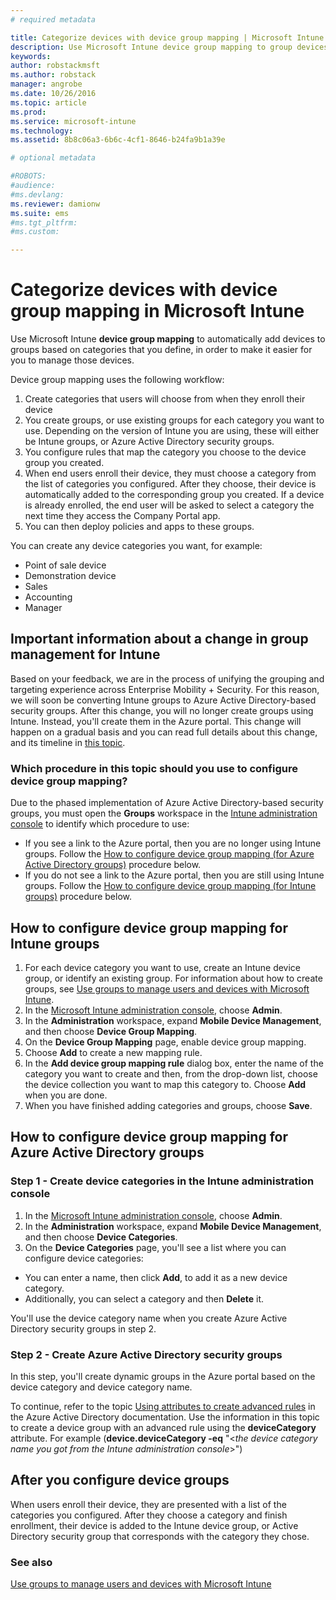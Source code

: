 ```yaml
---
# required metadata

title: Categorize devices with device group mapping | Microsoft Intune
description: Use Microsoft Intune device group mapping to group devices into categories that you define, in order to make it easier for you to manage those devices. 
keywords:
author: robstackmsftms.author: robstack
manager: angrobe
ms.date: 10/26/2016
ms.topic: article
ms.prod:
ms.service: microsoft-intune
ms.technology:
ms.assetid: 8b8c06a3-6b6c-4cf1-8646-b24fa9b1a39e

# optional metadata

#ROBOTS:
#audience:
#ms.devlang:
ms.reviewer: damionw
ms.suite: ems
#ms.tgt_pltfrm:
#ms.custom:

---
```


# Categorize devices with device group mapping in Microsoft Intune
Use Microsoft Intune **device group mapping** to automatically add devices to groups based on categories that you define, in order to make it easier for you to manage those devices. 

Device group mapping uses the following workflow:
1. Create categories that users will choose from when they enroll their device
2. You create groups, or use existing groups for each category you want to use. Depending on the version of Intune you are using, these will either be Intune groups, or Azure Active Directory security groups.
2. You configure rules that map the category you choose to the device group you created.
3. When end users enroll their device, they must choose a category from the list of categories you configured. After they choose, their device is automatically added to the corresponding group you created. If a device is already enrolled, the end user will be asked to select a category the next time they access the Company Portal app.
4. You can then deploy policies and apps to these groups.

You can create any device categories you want, for example:
* Point of sale device
* Demonstration device
* Sales
* Accounting
* Manager

## Important information about a change in group management for Intune

Based on your feedback, we are in the process of unifying the grouping and targeting experience across Enterprise Mobility + Security. For this reason, we will soon be converting Intune groups to Azure Active Directory-based security groups. After this change, you will no longer create groups using Intune. Instead, you'll create them in the Azure portal. This change will happen on a gradual basis and you can read full details about this change, and its timeline in [this topic](use-groups-to-manage-users-and-devices-with-microsoft-intune.md).

### Which procedure in this topic should you use to configure device group mapping?

Due to the phased implementation of Azure Active Directory-based security groups, you must open the **Groups** workspace in the [Intune administration console](https://manage.microsoft.com) to identify which procedure to use:

-  If you see a link to the Azure portal, then you are no longer using Intune groups. Follow the [How to configure device group mapping (for Azure Active Directory groups)](##How-to-configure-device-group-mapping-for-Azure-Active-Directory-groups) procedure below.
-  If you do not see a link to the Azure portal, then you are still using Intune groups. Follow the [How to configure device group mapping (for Intune groups)](##How-to-configure-device-group-mapping-for-Intune-groups) procedure below.

## How to configure device group mapping for Intune groups
1. For each device category you want to use, create an Intune device group, or identify an existing group. For information about how to create groups, see [Use groups to manage users and devices with Microsoft Intune](use-groups-to-manage-users-and-devices-with-microsoft-intune.md).
2. In the [Microsoft Intune administration console](https://manage.microsoft.com), choose **Admin**.
3. In the **Administration** workspace, expand **Mobile Device Management**, and then choose **Device Group Mapping**.
4. On the **Device Group Mapping** page, enable device group mapping.
5. Choose **Add** to create a new mapping rule.
6. In the **Add device group mapping rule** dialog box, enter the name of the category you want to create and then, from the drop-down list, choose the device collection you want to map this category to. Choose **Add** when you are done.
7. When you have finished adding categories and groups, choose **Save**.



## How to configure device group mapping for Azure Active Directory groups

### Step 1 - Create device categories in the Intune administration console
1. In the [Microsoft Intune administration console](https://manage.microsoft.com), choose **Admin**.
3. In the **Administration** workspace, expand **Mobile Device Management**, and then choose **Device Categories**.
4. On the **Device Categories** page, you'll see a list where you can configure device categories: 
- You can enter a name, then click **Add**, to add it as a new device category.
- Additionally, you can select a category and then **Delete** it.

You'll use the device category name when you create Azure Active Directory security groups in step 2.

### Step 2 - Create Azure Active Directory security groups

In this step, you'll create dynamic groups in the Azure portal based on the device category and device category name.

To continue, refer to the topic [Using attributes to create advanced rules](https://azure.microsoft.com/en-us/documentation/articles/active-directory-accessmanagement-groups-with-advanced-rules/#using-attributes-to-create-rules-for-device-objects) in the Azure Active Directory documentation.
Use the information in this topic to create a device group with an advanced rule using the **deviceCategory** attribute.
For example (**device.deviceCategory -eq** "<*the device category name you got from the Intune administration console*>")


## After you configure device groups

When users enroll their device, they are presented with a list of the categories you configured. After they choose a category and finish enrollment, their device is added to the Intune device group, or Active Directory security group that corresponds with the category they chose.

### See also
[Use groups to manage users and devices with Microsoft Intune](use-groups-to-manage-users-and-devices-with-microsoft-intune.md)